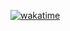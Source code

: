 [![wakatime](https://wakatime.com/badge/user/d79874d3-d112-471f-9e7d-2f14090c11a3.svg)](https://wakatime.com/@d79874d3-d112-471f-9e7d-2f14090c11a3)

